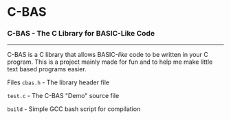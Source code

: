 # C-BAS
### C-BAS - The C Library for BASIC-Like Code
---
C-BAS is a C library that allows BASIC-*like* code to be written in your C program. This is a project mainly made for fun and to help me make little text based programs easier.

Files
  `cbas.h`  -  The library header file
  
  `test.c`  -  The C-BAS "Demo" source file
  
  `build`   -  Simple GCC bash script for compilation
